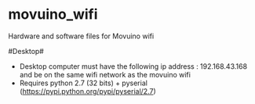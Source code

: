 # movuino_wifi
Hardware and software files for Movuino wifi

#Desktop#
- Desktop computer must have the following ip address : 192.168.43.168 and be on the same wifi network as the movuino wifi
- Requires python 2.7 (32 bits) + pyserial (https://pypi.python.org/pypi/pyserial/2.7)
